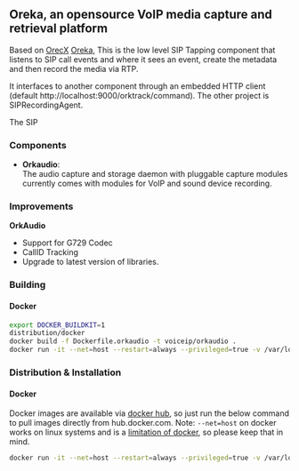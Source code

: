 ## Oreka, an opensource VoIP media capture and retrieval platform

Based on [OrecX](http://www.orecx.com/open-source/) [Oreka](https://github.com/OrecX/Oreka), 
This is the low level SIP Tapping component that listens to SIP call events and where it sees an event, create the metadata and then record the media via RTP. 

It interfaces to another component through an embedded HTTP client (default http://localhost:9000/orktrack/command). The other project is SIPRecordingAgent.

The SIP 

### Components
- **Orkaudio**:  
    The audio capture and storage daemon with pluggable capture modules currently comes with modules for VoIP and sound device recording.

    
### Improvements

**OrkAudio** 

- Support for G729 Codec  
- CallID Tracking   
- Upgrade to latest version of libraries.


### Building

#### Docker

```bash
export DOCKER_BUILDKIT=1
distribution/docker
docker build -f Dockerfile.orkaudio -t voiceip/orkaudio .
docker run -it --net=host --restart=always --privileged=true -v /var/log/orkaudio:/var/log/orkaudio  -v /etc/orkaudio:/etc/orkaudio voiceip/orkaudio:latest 
```

### Distribution & Installation

#### Docker

Docker images are available via [docker hub](https://hub.docker.com/r/voiceip/orkaudio/tags), so just run the below command to pull images directly from hub.docker.com. Note: `--net=host` on docker works on linux systems and is a [limitation of docker](https://docs.docker.com/network/host/), so please keep that in mind.

```bash
docker run -it --net=host --restart=always --privileged=true -v /var/log/orkaudio:/var/log/orkaudio -v /etc/orkaudio:/etc/orkaudio voiceip/orkaudio:latest
```


